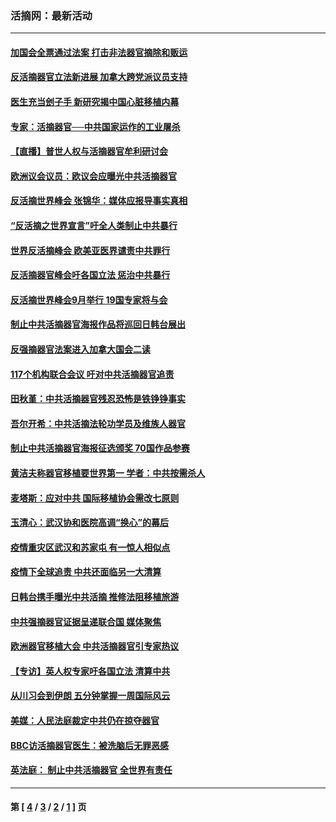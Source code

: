 ### 活摘网：最新活动
---
#### [加国会全票通过法案 打击非法器官摘除和贩运](../../pages/nf5883/n13884924.md?03300430) 
#### [反活摘器官立法新进展 加拿大跨党派议员支持](../../pages/nf5883/n13876061.md?03300430) 
#### [医生充当刽子手 新研究揭中国心脏移植内幕](../../pages/nf5883/n13772291.md?03300430) 
#### [专家：活摘器官──中共国家运作的工业屠杀](../../pages/nf5883/n13761178.md?03300430) 
#### [【直播】普世人权与活摘器官牟利研讨会](../../pages/nf5883/n13425146.md?03300430) 
#### [欧洲议会议员：欧议会应曝光中共活摘器官](../../pages/nf5883/n13336571.md?03300430) 
#### [反活摘世界峰会 张锦华：媒体应报导事实真相](../../pages/nf5883/n13278502.md?03300430) 
#### [“反活摘之世界宣言”吁全人类制止中共暴行](../../pages/nf5883/n13259730.md?03300430) 
#### [世界反活摘峰会 欧美亚医界谴责中共罪行](../../pages/nf5883/n13253550.md?03300430) 
#### [反活摘器官峰会吁各国立法 惩治中共暴行](../../pages/nf5883/n13245052.md?03300430) 
#### [反活摘世界峰会9月举行 19国专家将与会](../../pages/nf5883/n13201492.md?03300430) 
#### [制止中共活摘器官海报作品将巡回日韩台展出](../../pages/nf5883/n13177791.md?03300430) 
#### [反强摘器官法案进入加拿大国会二读](../../pages/nf5883/n13033450.md?03300430) 
#### [117个机构联合会议 吁对中共活摘器官追责](../../pages/nf5883/n12775087.md?03300430) 
#### [田秋堇：中共活摘器官残忍恐怖是铁铮铮事实](../../pages/nf5883/n12702148.md?03300430) 
#### [吾尔开希：中共活摘法轮功学员及维族人器官](../../pages/nf5883/n12693197.md?03300430) 
#### [制止中共活摘器官海报征选颁奖 70国作品参赛](../../pages/nf5883/n12692050.md?03300430) 
#### [黄洁夫称器官移植要世界第一 学者：中共按需杀人](../../pages/nf5883/n12572329.md?03300430) 
#### [麦塔斯：应对中共 国际移植协会需改七原则](../../pages/nf5883/n12514711.md?03300430) 
#### [玉清心：武汉协和医院高调“换心”的幕后](../../pages/nf5883/n12298730.md?03300430) 
#### [疫情重灾区武汉和苏家屯 有一惊人相似点](../../pages/nf5883/n12150824.md?03300430) 
#### [疫情下全球追责 中共还面临另一大清算](../../pages/nf5883/n12070397.md?03300430) 
#### [日韩台携手曝光中共活摘 推修法阻移植旅游](../../pages/nf5883/n11712046.md?03300430) 
#### [中共强摘器官证据呈递联合国 媒体聚焦](../../pages/nf5883/n11546426.md?03300430) 
#### [欧洲器官移植大会 中共活摘器官引专家热议](../../pages/nf5883/n11539095.md?03300430) 
#### [【专访】英人权专家吁各国立法 清算中共](../../pages/nf5883/n11367315.md?03300430) 
#### [从川习会到伊朗 五分钟掌握一周国际风云](../../pages/nf5883/n11338520.md?03300430) 
#### [美媒：人民法庭裁定中共仍在掠夺器官](../../pages/nf5883/n11334897.md?03300430) 
#### [BBC访活摘器官医生：被洗脑后无罪恶感](../../pages/nf5883/n11335935.md?03300430) 
#### [英法庭： 制止中共活摘器官 全世界有责任](../../pages/nf5883/n11330691.md?03300430) 

---
#### 第 [ [4](./4.md?03300430) / [3](./3.md?03300430) / [2](./2.md?03300430) / [1](./1.md?03300430) ] 页
